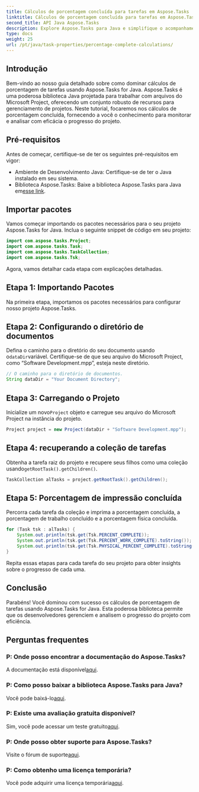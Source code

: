 ```yaml
---
title: Cálculos de porcentagem concluída para tarefas em Aspose.Tasks
linktitle: Cálculos de porcentagem concluída para tarefas em Aspose.Tasks
second_title: API Java Aspose.Tasks
description: Explore Aspose.Tasks para Java e simplifique o acompanhamento do progresso do projeto. Calcule facilmente porcentagens de tarefas para um gerenciamento de projetos eficiente.
type: docs
weight: 25
url: /pt/java/task-properties/percentage-complete-calculations/
---
```

## Introdução
Bem-vindo ao nosso guia detalhado sobre como dominar cálculos de porcentagem de tarefas usando Aspose.Tasks for Java. Aspose.Tasks é uma poderosa biblioteca Java projetada para trabalhar com arquivos do Microsoft Project, oferecendo um conjunto robusto de recursos para gerenciamento de projetos. Neste tutorial, focaremos nos cálculos de porcentagem concluída, fornecendo a você o conhecimento para monitorar e analisar com eficácia o progresso do projeto.
## Pré-requisitos
Antes de começar, certifique-se de ter os seguintes pré-requisitos em vigor:
- Ambiente de Desenvolvimento Java: Certifique-se de ter o Java instalado em seu sistema.
-  Biblioteca Aspose.Tasks: Baixe a biblioteca Aspose.Tasks para Java em[esse link](https://releases.aspose.com/tasks/java/).
## Importar pacotes
Vamos começar importando os pacotes necessários para o seu projeto Aspose.Tasks for Java. Inclua o seguinte snippet de código em seu projeto:
```java
import com.aspose.tasks.Project;
import com.aspose.tasks.Task;
import com.aspose.tasks.TaskCollection;
import com.aspose.tasks.Tsk;
```
Agora, vamos detalhar cada etapa com explicações detalhadas.
## Etapa 1: Importando Pacotes
Na primeira etapa, importamos os pacotes necessários para configurar nosso projeto Aspose.Tasks.
## Etapa 2: Configurando o diretório de documentos
 Defina o caminho para o diretório do seu documento usando o`dataDir`variável. Certifique-se de que seu arquivo do Microsoft Project, como “Software Development.mpp”, esteja neste diretório.
```java
// O caminho para o diretório de documentos.
String dataDir = "Your Document Directory";
```
## Etapa 3: Carregando o Projeto
 Inicialize um novo`Project` objeto e carregue seu arquivo do Microsoft Project na instância do projeto.
```java
Project project = new Project(dataDir + "Software Development.mpp");
```
## Etapa 4: recuperando a coleção de tarefas
 Obtenha a tarefa raiz do projeto e recupere seus filhos como uma coleção usando`getRootTask().getChildren()`.
```java
TaskCollection alTasks = project.getRootTask().getChildren();
```
## Etapa 5: Porcentagem de impressão concluída
Percorra cada tarefa da coleção e imprima a porcentagem concluída, a porcentagem de trabalho concluído e a porcentagem física concluída.
```java
for (Task tsk : alTasks) {
    System.out.println(tsk.get(Tsk.PERCENT_COMPLETE));
    System.out.println(tsk.get(Tsk.PERCENT_WORK_COMPLETE).toString());
    System.out.println(tsk.get(Tsk.PHYSICAL_PERCENT_COMPLETE).toString());
}
```
Repita essas etapas para cada tarefa do seu projeto para obter insights sobre o progresso de cada uma.
## Conclusão
Parabéns! Você dominou com sucesso os cálculos de porcentagem de tarefas usando Aspose.Tasks for Java. Esta poderosa biblioteca permite que os desenvolvedores gerenciem e analisem o progresso do projeto com eficiência.
## Perguntas frequentes
### P: Onde posso encontrar a documentação do Aspose.Tasks?
 A documentação está disponível[aqui](https://reference.aspose.com/tasks/java/).
### P: Como posso baixar a biblioteca Aspose.Tasks para Java?
 Você pode baixá-lo[aqui](https://releases.aspose.com/tasks/java/).
### P: Existe uma avaliação gratuita disponível?
Sim, você pode acessar um teste gratuito[aqui](https://releases.aspose.com/).
### P: Onde posso obter suporte para Aspose.Tasks?
 Visite o fórum de suporte[aqui](https://forum.aspose.com/c/tasks/15).
### P: Como obtenho uma licença temporária?
 Você pode adquirir uma licença temporária[aqui](https://purchase.aspose.com/temporary-license/).